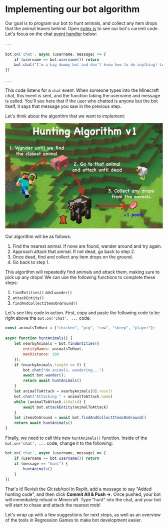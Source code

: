 # Implementing our bot algorithm

Our goal is to program our bot to hunt animals, and collect any item
drops that the animal leaves behind. Open [index.js](#index.js) to 
see our bot's current code. Let's focus on the chat [event handler](https://developer.mozilla.org/en-US/docs/Learn/JavaScript/Building_blocks/Events) below:

```javascript
...

bot.on('chat', async (username, message) => {
    if (username == bot.username()) return
    bot.chat("I'm a big dummy bot and don't know how to do anything! Leave me alone!")
})

...
```

This code listens for a `chat` event. When someone types into
the Minecraft chat, this event is sent, and the function taking the username
and message is called. You'll see here that if the user who chatted is anyone
but the bot itself, it says that message you saw in the previous step.

Let's think about the algorithm that we want to implement:

![A schematic of our algorithm](images/attack_tutorial.png)

Our algorithm will be as follows:

1. Find the nearest animal. If none are found, wander around and try again.
3. Approach attack that animal. If not dead, go back to step 2.
4. Once dead, find and collect any item drops on the ground.
5. Go back to step 1.

This algorithm will repeatedly find animals and attack them, making sure to pick
up any drops! We can use the following functions to complete these steps:

1. `findEntities()` and `wander()`
2. `attackEntity()`
3. `findAndCollectItemsOnGround()`

Let's see this code in action. First, copy and paste the following code
to be right above the `bot.on('chat', ...` code:

```javascript
const animalsToHunt = ["chicken", "pig", "cow", "sheep", "player"];

async function huntAnimals() {
    let nearbyAnimals = bot.findEntities({
        entityNames: animalsToHunt, 
        maxDistance: 100
    });
    if (nearbyAnimals.length == 0) {
        bot.chat("No animals, wandering...")
        await bot.wander();
        return await huntAnimals()
    }
    let animalToAttack = nearbyAnimals[0].result
    bot.chat("Attacking " + animalToAttack.name)
    while (animalToAttack.isValid) {
        await bot.attackEntity(animalToAttack)
    }
    let itemsOnGround = await bot.findAndCollectItemsOnGround()
    return await huntAnimals()
}
```

Finally, we need to call this new `huntAnimals()` function. Inside
of the `bot.on('chat', ...` code, change it to the following:

```javascript
bot.on('chat', async (username, message) => {
    if (username == bot.username()) return
    if (message == "hunt") {
        huntAnimals()
    }
})
```

That's it! Revisit the Git tab/tool in Replit, add a message to say "Added
hunting code", and then click **Commit All & Push ->**. Once pushed, your
bot will immediately reload in Minecraft. Type "hunt" into the chat, and
your bot will start to chase and attack the nearest mob!

Let's wrap up with a few suggestions for next steps, as well as an overview
of the tools in Regression Games to make bot development easier.